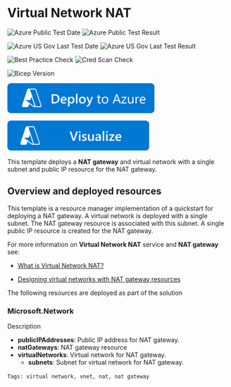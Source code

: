 # Virtual Network NAT

![Azure Public Test Date](https://azurequickstartsservice.blob.core.windows.net/badges/quickstarts/microsoft.network/nat-gateway-vnet/PublicLastTestDate.svg)
![Azure Public Test Result](https://azurequickstartsservice.blob.core.windows.net/badges/quickstarts/microsoft.network/nat-gateway-vnet/PublicDeployment.svg)

![Azure US Gov Last Test Date](https://azurequickstartsservice.blob.core.windows.net/badges/quickstarts/microsoft.network/nat-gateway-vnet/FairfaxLastTestDate.svg)
![Azure US Gov Last Test Result](https://azurequickstartsservice.blob.core.windows.net/badges/quickstarts/microsoft.network/nat-gateway-vnet/FairfaxDeployment.svg)

![Best Practice Check](https://azurequickstartsservice.blob.core.windows.net/badges/quickstarts/microsoft.network/nat-gateway-vnet/BestPracticeResult.svg)
![Cred Scan Check](https://azurequickstartsservice.blob.core.windows.net/badges/quickstarts/microsoft.network/nat-gateway-vnet/CredScanResult.svg)

![Bicep Version](https://azurequickstartsservice.blob.core.windows.net/badges/quickstarts/microsoft.network/nat-gateway-vnet/BicepVersion.svg)

[![Deploy To Azure](https://raw.githubusercontent.com/Azure/azure-quickstart-templates/master/1-CONTRIBUTION-GUIDE/images/deploytoazure.svg?sanitize=true)](https://portal.azure.com/#create/Microsoft.Template/uri/https%3A%2F%2Fraw.githubusercontent.com%2FAzure%2Fazure-quickstart-templates%2Fmaster%2Fquickstarts%2Fmicrosoft.network%2Fnat-gateway-vnet%2Fazuredeploy.json)

[![Visualize](https://raw.githubusercontent.com/Azure/azure-quickstart-templates/master/1-CONTRIBUTION-GUIDE/images/visualizebutton.svg?sanitize=true)](http://armviz.io/#/?load=https%3A%2F%2Fraw.githubusercontent.com%2FAzure%2Fazure-quickstart-templates%2Fmaster%2Fquickstarts%2Fmicrosoft.network%2Fnat-gateway-vnet%2Fazuredeploy.json)

This template deploys a **NAT gateway** and virtual network with a single subnet and public IP resource for the NAT gateway.

## Overview and deployed resources

This template is a resource manager implementation of a quickstart for deploying a NAT gateway.  A virtual network is deployed with a single subnet. The NAT gateway resource is associated with this subnet. A single public IP resource is created for the NAT gateway.  

For more information on **Virtual Network NAT** service and **NAT gateway** see:

* [What is Virtual Network NAT?](https://docs.microsoft.com/azure/virtual-network/nat-overview)

* [Designing virtual networks with NAT gateway resources](https://docs.microsoft.com/azure/virtual-network/nat-gateway-resource)

The following resources are deployed as part of the solution

### Microsoft.Network

Description

+ **publicIPAddresses**: Public IP address for NAT gateway.
+ **natGateways**: NAT gateway resource
+ **virtualNetworks**: Virtual network for NAT gateway.
  + **subnets**: Subnet for virtual network for NAT gateway.

`Tags: virtual network, vnet, nat, nat gateway`
